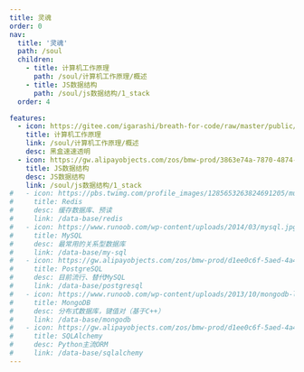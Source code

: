 ```yaml
---
title: 灵魂
order: 0
nav:
  title: '灵魂'
  path: /soul
  children:
    - title: 计算机工作原理
      path: /soul/计算机工作原理/概述
    - title: JS数据结构
      path: /soul/js数据结构/1_stack
  order: 4

features:
  - icon: https://gitee.com/igarashi/breath-for-code/raw/master/public/img/CPU.png
    title: 计算机工作原理
    link: /soul/计算机工作原理/概述
    desc: 黑盒速速透明
  - icon: https://gw.alipayobjects.com/zos/bmw-prod/3863e74a-7870-4874-b1e1-00a8cdf47684/kj9t7ww3_w144_h144.png
    title: JS数据结构
    desc: JS数据结构
    link: /soul/js数据结构/1_stack
#   - icon: https://pbs.twimg.com/profile_images/1285653263824691205/mu4nJ7Gb_normal.png
#     title: Redis
#     desc: 缓存数据库、预读
#     link: /data-base/redis
#   - icon: https://www.runoob.com/wp-content/uploads/2014/03/mysql.jpg
#     title: MySQL
#     desc: 最常用的关系型数据库
#     link: /data-base/my-sql
#   - icon: https://gw.alipayobjects.com/zos/bmw-prod/d1ee0c6f-5aed-4a45-a507-339a4bfe076c/k7bjsocq_w144_h144.png
#     title: PostgreSQL
#     desc: 目前流行、替代MySQL
#     link: /data-base/postgresql
#   - icon: https://www.runoob.com/wp-content/uploads/2013/10/mongodb-logo.png
#     title: MongoDB
#     desc: 分布式数据库，键值对（基于C++）
#     link: /data-base/mongodb
#   - icon: https://gw.alipayobjects.com/zos/bmw-prod/d1ee0c6f-5aed-4a45-a507-339a4bfe076c/k7bjsocq_w144_h144.png
#     title: SQLAlchemy
#     desc: Python主流ORM
#     link: /data-base/sqlalchemy
---
```

